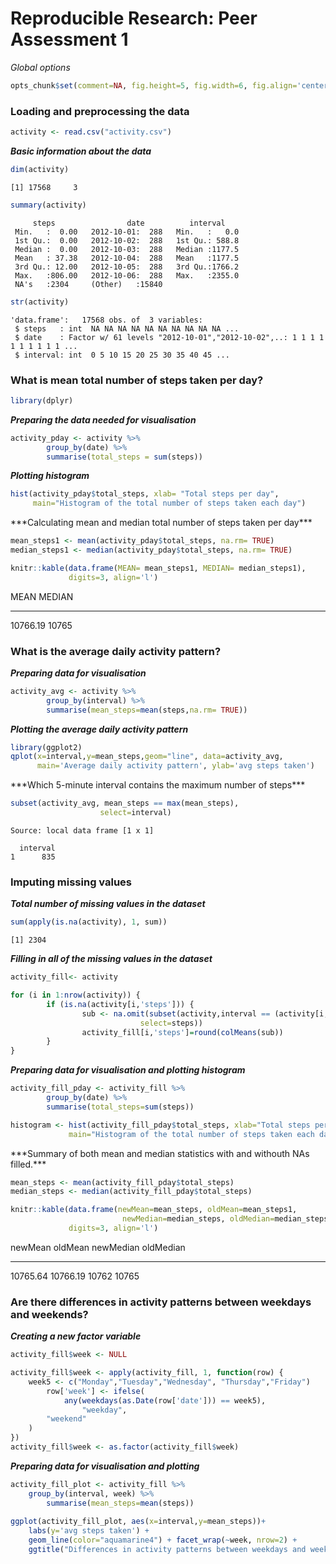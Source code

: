 # Reproducible Research: Peer Assessment 1
*Global options*

```r
opts_chunk$set(comment=NA, fig.height=5, fig.width=6, fig.align='center')
```

### Loading and preprocessing the data


```r
activity <- read.csv("activity.csv")
```
***Basic information about the data***

```r
dim(activity)
```

```
[1] 17568     3
```

```r
summary(activity)
```

```
     steps                date          interval     
 Min.   :  0.00   2012-10-01:  288   Min.   :   0.0  
 1st Qu.:  0.00   2012-10-02:  288   1st Qu.: 588.8  
 Median :  0.00   2012-10-03:  288   Median :1177.5  
 Mean   : 37.38   2012-10-04:  288   Mean   :1177.5  
 3rd Qu.: 12.00   2012-10-05:  288   3rd Qu.:1766.2  
 Max.   :806.00   2012-10-06:  288   Max.   :2355.0  
 NA's   :2304     (Other)   :15840                   
```

```r
str(activity)
```

```
'data.frame':	17568 obs. of  3 variables:
 $ steps   : int  NA NA NA NA NA NA NA NA NA NA ...
 $ date    : Factor w/ 61 levels "2012-10-01","2012-10-02",..: 1 1 1 1 1 1 1 1 1 1 ...
 $ interval: int  0 5 10 15 20 25 30 35 40 45 ...
```

### What is mean total number of steps taken per day?


```r
library(dplyr)
```
***Preparing the data needed for visualisation***

```r
activity_pday <- activity %>%  
        group_by(date) %>% 
        summarise(total_steps = sum(steps))
```
***Plotting histogram***

```r
hist(activity_pday$total_steps, xlab= "Total steps per day",
     main="Histogram of the total number of steps taken each day")  
```

<img src="./PA1_template_files/figure-html/unnamed-chunk-6-1.png" title="" alt="" style="display: block; margin: auto;" />
***Calculating mean and median total number of steps taken per day***

```r
mean_steps1 <- mean(activity_pday$total_steps, na.rm= TRUE)
median_steps1 <- median(activity_pday$total_steps, na.rm= TRUE)

knitr::kable(data.frame(MEAN= mean_steps1, MEDIAN= median_steps1),
             digits=3, align='l')
```



MEAN       MEDIAN 
---------  -------
10766.19   10765  

### What is the average daily activity pattern?

***Preparing data for visualisation***

```r
activity_avg <- activity %>% 
        group_by(interval) %>%
        summarise(mean_steps=mean(steps,na.rm= TRUE))
```
***Plotting the average daily activity pattern***

```r
library(ggplot2)
qplot(x=interval,y=mean_steps,geom="line", data=activity_avg, 
      main='Average daily activity pattern', ylab='avg steps taken')   
```

<img src="./PA1_template_files/figure-html/unnamed-chunk-9-1.png" title="" alt="" style="display: block; margin: auto;" />
***Which 5-minute interval contains the maximum number of steps***

```r
subset(activity_avg, mean_steps == max(mean_steps),
                    select=interval)
```

```
Source: local data frame [1 x 1]

  interval
1      835
```

### Imputing missing values

***Total number of missing values in the dataset***

```r
sum(apply(is.na(activity), 1, sum))
```

```
[1] 2304
```
***Filling in all of the missing values in the dataset***

```r
activity_fill<- activity

for (i in 1:nrow(activity)) {
        if (is.na(activity[i,'steps'])) {
                sub <- na.omit(subset(activity,interval == (activity[i,'interval']),
                             select=steps))
                activity_fill[i,'steps']=round(colMeans(sub))
        }
}
```
***Preparing data for visualisation and plotting histogram***

```r
activity_fill_pday <- activity_fill %>%  
        group_by(date) %>% 
        summarise(total_steps=sum(steps))

histogram <- hist(activity_fill_pday$total_steps, xlab="Total steps per day",
             main="Histogram of the total number of steps taken each day")
```

<img src="./PA1_template_files/figure-html/unnamed-chunk-13-1.png" title="" alt="" style="display: block; margin: auto;" />
***Summary of both mean and median statistics with and withouth NAs filled.***

```r
mean_steps <- mean(activity_fill_pday$total_steps)
median_steps <- median(activity_fill_pday$total_steps)

knitr::kable(data.frame(newMean=mean_steps, oldMean=mean_steps1,
                         newMedian=median_steps, oldMedian=median_steps1),
             digits=3, align='l')
```



newMean    oldMean    newMedian   oldMedian 
---------  ---------  ----------  ----------
10765.64   10766.19   10762       10765     

### Are there differences in activity patterns between weekdays and weekends?

***Creating a new factor variable***

```r
activity_fill$week <- NULL

activity_fill$week <- apply(activity_fill, 1, function(row) {
	week5 <- c("Monday","Tuesday","Wednesday", "Thursday","Friday")
        row['week'] <- ifelse(
        	any(weekdays(as.Date(row['date'])) == week5), 
                "weekday",
		"weekend"
	)
})
activity_fill$week <- as.factor(activity_fill$week)
```
***Preparing data for visualisation and plotting***

```r
activity_fill_plot <- activity_fill %>% 
	group_by(interval, week) %>%
        summarise(mean_steps=mean(steps))
        	  
ggplot(activity_fill_plot, aes(x=interval,y=mean_steps))+
	labs(y='avg steps taken') +
	geom_line(color="aquamarine4") + facet_wrap(~week, nrow=2) +
	ggtitle("Differences in activity patterns between weekdays and weekends")
```

<img src="./PA1_template_files/figure-html/unnamed-chunk-16-1.png" title="" alt="" style="display: block; margin: auto;" />
